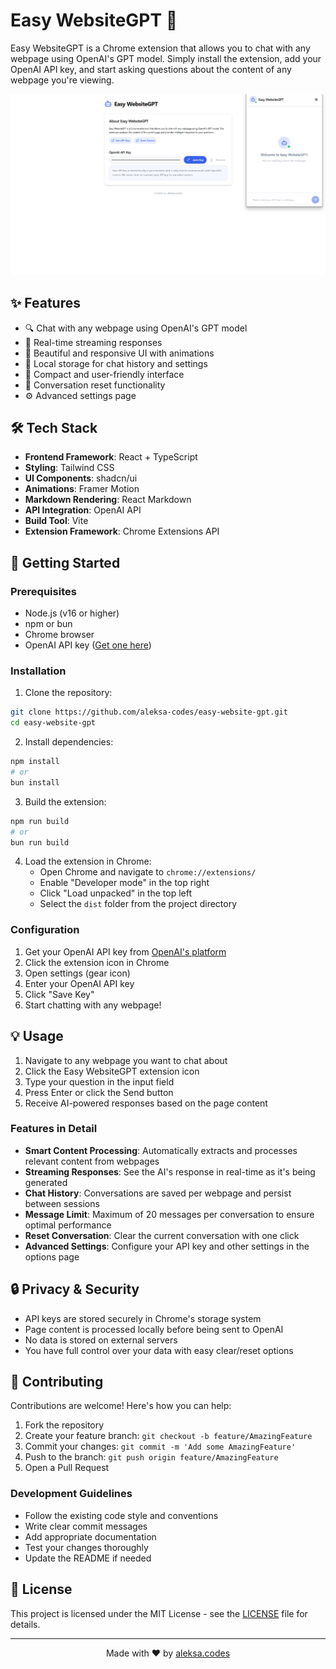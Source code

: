 # Easy WebsiteGPT 🤖

Easy WebsiteGPT is a Chrome extension that allows you to chat with any webpage using OpenAI's GPT model. Simply install the extension, add your OpenAI API key, and start asking questions about the content of any webpage you're viewing.

![Easy WebsiteGPT Screenshot](/public/screenshot.png)

## ✨ Features

- 🔍 Chat with any webpage using OpenAI's GPT model
- 💬 Real-time streaming responses
- 🎨 Beautiful and responsive UI with animations
- 💾 Local storage for chat history and settings
- 📱 Compact and user-friendly interface
- 🔄 Conversation reset functionality
- ⚙️ Advanced settings page

## 🛠️ Tech Stack

- **Frontend Framework**: React + TypeScript
- **Styling**: Tailwind CSS
- **UI Components**: shadcn/ui
- **Animations**: Framer Motion
- **Markdown Rendering**: React Markdown
- **API Integration**: OpenAI API
- **Build Tool**: Vite
- **Extension Framework**: Chrome Extensions API

## 🚀 Getting Started

### Prerequisites

- Node.js (v16 or higher)
- npm or bun
- Chrome browser
- OpenAI API key ([Get one here](https://platform.openai.com/api-keys))

### Installation

1. Clone the repository:

```bash
git clone https://github.com/aleksa-codes/easy-website-gpt.git
cd easy-website-gpt
```

2. Install dependencies:

```bash
npm install
# or
bun install
```

3. Build the extension:

```bash
npm run build
# or
bun run build
```

4. Load the extension in Chrome:
   - Open Chrome and navigate to `chrome://extensions/`
   - Enable "Developer mode" in the top right
   - Click "Load unpacked" in the top left
   - Select the `dist` folder from the project directory

### Configuration

1. Get your OpenAI API key from [OpenAI's platform](https://platform.openai.com/api-keys)
2. Click the extension icon in Chrome
3. Open settings (gear icon)
4. Enter your OpenAI API key
5. Click "Save Key"
6. Start chatting with any webpage!

## 💡 Usage

1. Navigate to any webpage you want to chat about
2. Click the Easy WebsiteGPT extension icon
3. Type your question in the input field
4. Press Enter or click the Send button
5. Receive AI-powered responses based on the page content

### Features in Detail

- **Smart Content Processing**: Automatically extracts and processes relevant content from webpages
- **Streaming Responses**: See the AI's response in real-time as it's being generated
- **Chat History**: Conversations are saved per webpage and persist between sessions
- **Message Limit**: Maximum of 20 messages per conversation to ensure optimal performance
- **Reset Conversation**: Clear the current conversation with one click
- **Advanced Settings**: Configure your API key and other settings in the options page

## 🔒 Privacy & Security

- API keys are stored securely in Chrome's storage system
- Page content is processed locally before being sent to OpenAI
- No data is stored on external servers
- You have full control over your data with easy clear/reset options

## 🤝 Contributing

Contributions are welcome! Here's how you can help:

1. Fork the repository
2. Create your feature branch: `git checkout -b feature/AmazingFeature`
3. Commit your changes: `git commit -m 'Add some AmazingFeature'`
4. Push to the branch: `git push origin feature/AmazingFeature`
5. Open a Pull Request

### Development Guidelines

- Follow the existing code style and conventions
- Write clear commit messages
- Add appropriate documentation
- Test your changes thoroughly
- Update the README if needed

## 📝 License

This project is licensed under the MIT License - see the [LICENSE](LICENSE) file for details.

---

<p align="center">Made with ❤️ by <a href="https://github.com/aleksa-codes">aleksa.codes</a></p>
